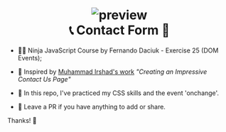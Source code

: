 <h1 align="center"> 
  <img alt="preview" src="https://www.udrop.com/plugins/imageviewer/site/direct.php?s=1iXz&/contact-form.gif" /><br />
  📞 Contact Form 📨
</h1>

- 🐱‍👤 Ninja JavaScript Course by Fernando Daciuk - Exercise 25 (DOM Events);

- 🚀 Inspired by <a href="https://www.youtube.com/channel/UCbwXnUipZsLfUckBPsC7Jog" target="_blank">Muhammad Irshad's work</a> <a style="text-decoration: none" href="https://www.youtube.com/watch?v=kdx_TGjvsMg" target="_blank"><i>"Creating an Impressive Contact Us Page"</i></a>

- 📝 In this repo, I've practiced my CSS skills and the event 'onchange'.

- 🤞 Leave a PR if you have anything to add or share.

Thanks! 🤙
